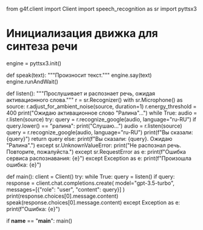 from g4f.client import Client
import speech_recognition as sr
import pyttsx3

# Инициализация движка для синтеза речи
engine = pyttsx3.init()

def speak(text):
    """Произносит текст."""
    engine.say(text)
    engine.runAndWait()

def listen():
    """Прослушивает и распознает речь, ожидая активационного слова."""
    r = sr.Recognizer()
    with sr.Microphone() as source:
        r.adjust_for_ambient_noise(source, duration=1)
        r.energy_threshold = 400
        print("Ожидаю активационное слово \"Ралина\"...")
        while True:
            audio = r.listen(source)
            try:
                query = r.recognize_google(audio, language="ru-RU")
                if query.lower() == "ралина":
                    print("Слушаю...")
                    audio = r.listen(source)
                    query = r.recognize_google(audio, language="ru-RU")
                    print(f"Вы сказали: {query}")
                    return query
                else:
                    print(f"Вы сказали: {query}. Ожидаю \"Ралина\".")
            except sr.UnknownValueError:
                print("Не распознал речь. Повторите, пожалуйста.")
            except sr.RequestError as e:
                print(f"Ошибка сервиса распознавания: {e}")
            except Exception as e:
                print(f"Произошла ошибка: {e}")
            

def main():
    client = Client()
    try:
        while True:
            query = listen()
            if query:
                response = client.chat.completions.create(
                    model="gpt-3.5-turbo",
                    messages=[{"role": "user", "content": query}]
                )
                print(response.choices[0].message.content)
                speak(response.choices[0].message.content)
    except Exception as e:
        print(f"Ошибка: {e}")


if __name__ == "__main__":
    main()

